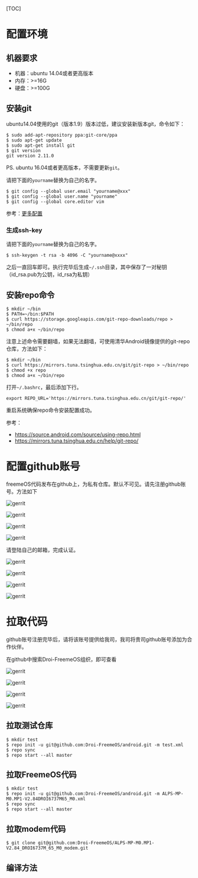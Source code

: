 [TOC]

# 配置环境

## 机器要求

- 机器：ubuntu 14.04或者更高版本
- 内存：>=16G
- 硬盘：>=100G

## 安装git

ubuntu14.04使用的git（版本1.9）版本过低，建议安装新版本git，命令如下：

```
$ sudo add-apt-repository ppa:git-core/ppa
$ sudo apt-get update
$ sudo apt-get install git
$ git version
git version 2.11.0
```

PS. ubuntu 16.04或者更高版本，不需要更新`git`。

请把下面的`yourname`替换为自己的名字。

```
$ git config --global user.email "yourname@xxx"
$ git config --global user.name "yourname"
$ git config --global core.editor vim
```

参考：[更多配置](https://git-scm.com/book/zh/v2/%E8%87%AA%E5%AE%9A%E4%B9%89-Git-%E9%85%8D%E7%BD%AE-Git)

### 生成ssh-key

请把下面的`yourname`替换为自己的名字。

```
$ ssh-keygen -t rsa -b 4096 -C "yourname@xxxx"
```

之后一直回车即可。执行完毕后生成`~/.ssh`目录，其中保存了一对秘钥（id_rsa.pub为公钥，id_rsa为私钥）

## 安装repo命令

```
$ mkdir ~/bin
$ PATH=~/bin:$PATH
$ curl https://storage.googleapis.com/git-repo-downloads/repo > ~/bin/repo
$ chmod a+x ~/bin/repo
```

注意上述命令需要翻墙，如果无法翻墙，可使用清华Android镜像提供的git-repo仓库，方法如下：

```
$ mkdir ~/bin
$ curl https://mirrors.tuna.tsinghua.edu.cn/git/git-repo > ~/bin/repo
$ chmod +x repo
$ chmod a+x ~/bin/repo
```

打开`~/.bashrc`，最后添加下行。

```
export REPO_URL='https://mirrors.tuna.tsinghua.edu.cn/git/git-repo/'
```

重启系统确保repo命令安装配置成功。

参考：

- https://source.android.com/source/using-repo.html
- https://mirrors.tuna.tsinghua.edu.cn/help/git-repo/

# 配置github账号

freemeOS代码发布在github上，为私有仓库。默认不可见。请先注册github账号。方法如下

![gerrit](github/github1.png)

![gerrit](github/github2.png)

![gerrit](github/github3.png)

![gerrit](github/github4.png)

请登陆自己的邮箱，完成认证。

![gerrit](github/github6.png)

![gerrit](github/github7.png)

![gerrit](github/github8.png)

![gerrit](github/github9.png)


# 拉取代码

github账号注册完毕后，请将该账号提供给我司，我司将贵司github账号添加为合作伙伴。

在github中搜索Droi-FreemeOS组织，即可查看

![gerrit](github/github10.png)

![gerrit](github/github11.png)

![gerrit](github/github12.png)

![gerrit](github/github13.png)

## 拉取测试仓库

```
$ mkdir test
$ repo init -u git@github.com:Droi-FreemeOS/android.git -m test.xml
$ repo sync
$ repo start --all master
```

## 拉取FreemeOS代码

```
$ mkdir test
$ repo init -u git@github.com:Droi-FreemeOS/android.git -m ALPS-MP-M0.MP1-V2.84DROI6737M65_M0.xml
$ repo sync
$ repo start --all master
```

## 拉取modem代码

```
$ git clone git@github.com:Droi-FreemeOS/ALPS-MP-M0.MP1-V2.84_DROI6737M_65_M0_modem.git
```

## 编译方法